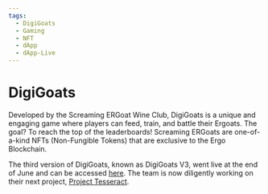 ```yaml
---
tags:
  - DigiGoats
  - Gaming
  - NFT
  - dApp
  - dApp-Live
---
```


# DigiGoats

Developed by the Screaming ERGoat Wine Club, DigiGoats is a unique and engaging game where players can feed, train, and battle their Ergoats. The goal? To reach the top of the leaderboards! Screaming ERGoats are one-of-a-kind NFTs (Non-Fungible Tokens) that are exclusive to the Ergo Blockchain.

The third version of DigiGoats, known as DigiGoats V3, went live at the end of June and can be accessed [here](http://ergoat.com/digigoats). The team is now diligently working on their next project, [Project Tesseract](project-tesseract.md).
